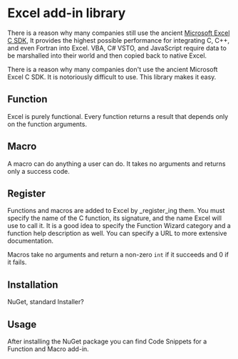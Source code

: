 # Excel add-in library

There is a reason why many companies still use the ancient 
[Microsoft Excel C SDK](https://learn.microsoft.com/en-us/office/client-developer/excel/welcome-to-the-excel-software-development-kit), 
It provides the highest possible performance
for integrating C, C++, and even Fortran into Excel. 
VBA, C# VSTO, and JavaScript require data to be marshalled into their
world and then copied back to native Excel.

There is a reason why many companies
don't use the ancient Microsoft
Excel C SDK. It is notoriously
difficult to use. This library
makes it easy.

## Function

Excel is purely functional.
Every function returns a
result that depends only
on the function arguments.

## Macro

A macro can do anything a user
can do. It takes no arguments
and returns only a success code.

## Register

Functions and macros are added to Excel by _register_ing them.
You must specify the name of the C function, its signature, and
the name Excel will use to call it. It is a good idea to specify
the Function Wizard category and a function help description as well.
You can specify a URL to more extensive documentation.

Macros take no arguments and return a non-zero `int` 
if it succeeds and 0 if it fails.

## Installation

NuGet, standard Installer?

## Usage

After installing the NuGet package you can find Code Snippets
for a Function and Macro add-in.